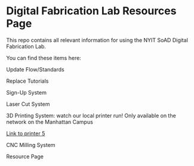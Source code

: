 # Digital Fabrication Lab Resources Page 

This repo contains all relevant information for using the NYIT SoAD Digital Fabrication Lab.

You can find these items here:

Update Flow/Standards

Replace Tutorials

Sign-Up System

Laser Cut System

3D Printing System:
watch our local printer run!
Only available on the network on the Manhattan Campus 

[Link to printer 5](http://192.168.166.33/print_jobs)

CNC Milling System

Resource Page
